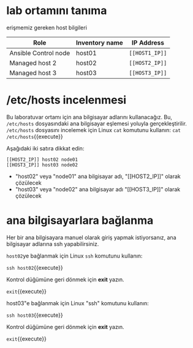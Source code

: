 # lab ortamını tanıma

 erişmemiz gereken host bilgileri

| Role                 | Inventory name | IP Address     |
| ---------------------| ---------------| ---------------|
| Ansible Control node | host01         | `[[HOST1_IP]]` |
| Managed host 2       | host02         | `[[HOST2_IP]]` |
| Managed host 3       | host03         | `[[HOST3_IP]]` |

# /etc/hosts incelenmesi

Bu laboratuvar ortamı için ana bilgisayar adlarını kullanacağız. Bu, `/etc/hosts` dosyasındaki ana bilgisayar eşlemesi yoluyla gerçekleştirilir. `/etc/hosts` dosyasını incelemek için Linux `cat` komutunu kullanın:
`cat /etc/hosts`{{execute}}

Aşağıdaki iki satıra dikkat edin:

```
[[HOST2_IP]] host02 node01
[[HOST3_IP]] host03 node02
```

- "host02" veya "node01" ana bilgisayar adı, "[[HOST2_IP]]" olarak çözülecek
- "host03" veya "node02" ana bilgisayar adı "[[HOST3_IP]]" olarak çözülecek

# ana bilgisayarlara bağlanma

Her bir ana bilgisayara manuel olarak giriş yapmak istiyorsanız, ana bilgisayar adlarına ssh yapabilirsiniz.

`host02`ye bağlanmak için Linux `ssh` komutunu kullanın:

`ssh host02`{{execute}}

Kontrol düğümüne geri dönmek için **exit** yazın.

`exit`{{execute}}

host03"e bağlanmak için Linux "ssh" komutunu kullanın:

`ssh host03`{{execute}}

Kontrol düğümüne geri dönmek için **exit** yazın.

`exit`{{execute}}
